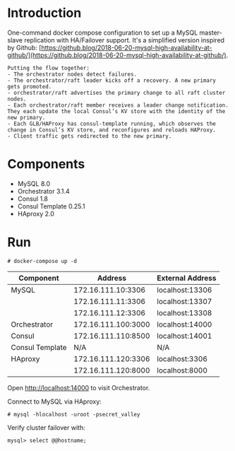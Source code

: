 # Introduction
One-command docker compose configuration to set up a MySQL master-slave replication with HA/Failover support.
It's a simplified version inspired by Github: [https://github.blog/2018-06-20-mysql-high-availability-at-github/](https://github.blog/2018-06-20-mysql-high-availability-at-github/).

    Putting the flow together:
    - The orchestrator nodes detect failures.
    - The orchestrator/raft leader kicks off a recovery. A new primary gets promoted.
    - orchestrator/raft advertises the primary change to all raft cluster nodes.
    - Each orchestrator/raft member receives a leader change notification. They each update the local Consul’s KV store with the identity of the new primary.
    - Each GLB/HAProxy has consul-template running, which observes the change in Consul’s KV store, and reconfigures and reloads HAProxy.
    - Client traffic gets redirected to the new primary.

# Components
- MySQL 8.0
- Orchestrator 3.1.4
- Consul 1.8
- Consul Template 0.25.1
- HAproxy 2.0

# Run
```
# docker-compose up -d
```
| Component        | Address              | External Address |
| ---------------- | -------------------- |------------------|
| MySQL            | 172.16.111.10:3306   | localhost:13306  |
|                  | 172.16.111.11:3306   | localhost:13307  |
|                  | 172.16.111.12:3306   | localhost:13308  |
| Orchestrator     | 172.16.111.100:3000  | localhost:14000  |
| Consul           | 172.16.111.110:8500  | localhost:14001  |
| Consul Template  | N/A                  | N/A              |
| HAproxy          | 172.16.111.120:3306  | localhost:3306   |
|                  | 172.16.111.120:8000  | localhost:8000   |

Open [http://localhost:14000](http://localhost:14000) to visit Orchestrator.

Connect to MySQL via HAproxy:
```
# mysql -hlocalhost -uroot -psecret_valley
```

Verify cluster failover with:
```
mysql> select @@hostname;
```

